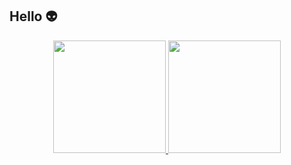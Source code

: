 ## Hello 👽

<div align="center">
  <a href="https://github.com/zonzobulo">
  <img height="180em" src="https://github-readme-stats.vercel.app/api?username=zonzobulo&show_icons=true&theme=gruvbox&include_all_commits=true&count_private=true"/>
  <img height="180em" 
       src="https://github-readme-stats.vercel.app/api/top-langs/?username=zonzobulo&layout=compact&langs_count=7&theme=gruvbox"/>
</div>
    <!--
**zonzobulo/zonzobulo** is a ✨ _special_ ✨ repository because its `README.md` (this file) appears on your GitHub profile.

Here are some ideas to get you started:

- 🔭 I’m currently working on ...
- 🌱 I’m currently learning ...
- 👯 I’m looking to collaborate on ...
- 🤔 I’m looking for help with ...
- 💬 Ask me about ...
- 📫 How to reach me: ...
- 😄 Pronouns: ...
- ⚡ Fun fact: ...
-->
